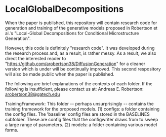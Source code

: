 # LocalGlobalDecompositions

When the paper is published, this repository will contain research code for generation and training of the generative models proposed in Robertson et al.'s "Local-Global Decompositions for Conditional Microstructure Generation".

However, this code is definitely "research code". It was developed during the research process and, as a result, is rather messy. As a result, we also direct the interested reader to "https://github.com/arobertson38/DiffusionGeneration" for a cleaner version which is under will be continually improved. This second respository will also be made public when the paper is published. 


The following are brief explanations of the contexts of each folder. 
If the following is insufficient, please contact us at:
Andreas E. Robertson: arobertson38@gatech.edu

TrainingFramework: This folder -- perhaps unsurprisingly -- contains the training framework for the proposed models. 
    (1) configs: a folder containing the config files. The 'baseline' config files are stored in the BASELINES subfolder. 
                 These are config files that the configwriter draws from to sweep a large range of parameters. 
    (2) models: a folder containing various model forms. 


